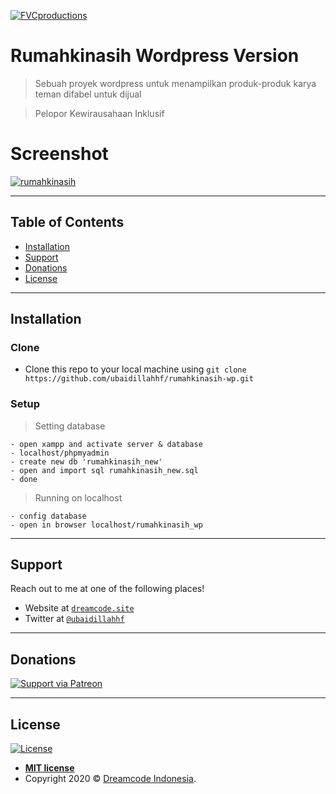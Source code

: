 <a href="http://fvcproductions.com"><img src="https://user-images.githubusercontent.com/17443546/74076525-07146080-4a4b-11ea-9643-b00066a695b8.png" title="FVCproductions" alt="FVCproductions"></a>

# Rumahkinasih Wordpress Version

> Sebuah proyek wordpress untuk menampilkan produk-produk karya teman difabel untuk dijual

> Pelopor Kewirausahaan Inklusif

# Screenshot

[![rumahkinasih](https://user-images.githubusercontent.com/17443546/74076736-c9b0d280-4a4c-11ea-9fb0-75d24e70a955.png)]()

---

## Table of Contents

- [Installation](#installation)
- [Support](#support)
- [Donations](#donations)
- [License](#license)

---

## Installation

### Clone

- Clone this repo to your local machine using `git clone https://github.com/ubaidillahhf/rumahkinasih-wp.git`

### Setup

> Setting database

```shell
- open xampp and activate server & database
- localhost/phpmyadmin
- create new db 'rumahkinasih_new'
- open and import sql rumahkinasih_new.sql
- done
```

> Running on localhost

```shell
- config database
- open in browser localhost/rumahkinasih_wp
```

---

## Support

Reach out to me at one of the following places!

- Website at <a href="https://dreamcode.site" target="_blank">`dreamcode.site`</a>
- Twitter at <a href="http://twitter.com/ubaidillahhf" target="_blank">`@ubaidillahhf`</a>

---

## Donations

[![Support via Patreon](https://user-images.githubusercontent.com/17443546/74077566-45ae1900-4a53-11ea-8451-bdad3168342f.png)](https://www.patreon.com/ubaidillahhf)

---

## License

[![License](http://img.shields.io/:license-mit-blue.svg?style=flat-square)](http://badges.mit-license.org)

- **[MIT license](http://opensource.org/licenses/mit-license.php)**
- Copyright 2020 © <a href="http://dreamcode.site" target="_blank">Dreamcode Indonesia</a>.
